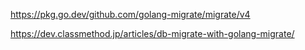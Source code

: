 https://pkg.go.dev/github.com/golang-migrate/migrate/v4

https://dev.classmethod.jp/articles/db-migrate-with-golang-migrate/